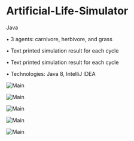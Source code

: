 # Artificial-Life-Simulator
Java

•	3 agents: carnivore, herbivore, and grass

•	Text printed simulation result for each cycle

•	Text printed simulation result for each cycle

•	Technologies: Java 8, IntelliJ IDEA

![Main](http://f.cl.ly/items/04143j3n3w0R2S1L0P19/1.gif)

![Main](http://f.cl.ly/items/1F3f0N0b1j1e12410m1T/2.gif)

![Main](http://f.cl.ly/items/1z1F050v2G223F0i2y1K/3.gif)

![Main](http://f.cl.ly/items/052c3D1w2f090R0V352p/4.gif)

![Main](http://f.cl.ly/items/3Q3D1P201c39240R0g2q/5.png)
